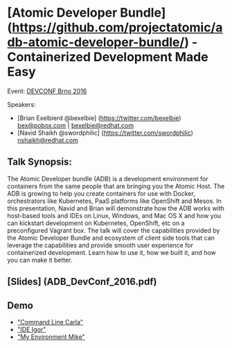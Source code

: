 # [Atomic Developer Bundle] (https://github.com/projectatomic/adb-atomic-developer-bundle/) - Containerized Development Made Easy

Event: [DEVCONF Brno 2016](http://devconf.cz/)

Speakers: 
- [Brian Exelbierd @bexelbie] (https://twitter.com/bexelbie) bex@pobox.com | bexelbie@redhat.com
- [Navid Shaikh @swordphilic] (https://twitter.com/swordphilic) nshaikh@redhat.com

## Talk Synopsis:
The Atomic Developer bundle (ADB) is a development environment for
containers from the same people that are bringing you the Atomic
Host. The ADB is growing to help you create containers for use with
Docker, orchestrators like Kubernetes, PaaS platforms like OpenShift
and Mesos. In this presentation, Navid and Brian will demonstrate how
the ADB works with host-based tools and IDEs on Linux, Windows, and Mac
OS X and how you can kickstart development on Kubernetes, OpenShift,
etc on a preconfigured Vagrant box. The talk will cover the capabilities
provided by the Atomic Developer Bundle and ecosystem of client side tools
that can leverage the capabilities and provide smooth user experience
for containerized development. Learn how to use it, how we built it,
and how you can make it better.

## [Slides] (ADB_DevConf_2016.pdf)

## Demo

- ["Command Line Carla"](carla)
- ["IDE Igor"](igor)
- ["My Environment Mike"](mike)
